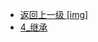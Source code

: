 - [返回上一级 [img]](后端/JavaNote/2_Java(书栈)/3_面对对象编程/1_面对对象基础/img/)
- [4_继承](后端/JavaNote/2_Java(书栈)/3_面对对象编程/1_面对对象基础/img/4_继承/)
